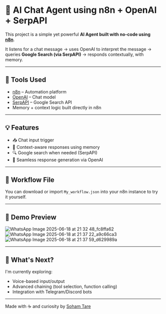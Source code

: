 # 🤖 AI Chat Agent using n8n + OpenAI + SerpAPI

This project is a simple yet powerful **AI Agent built with no-code using [n8n](https://n8n.io/)**.

It listens for a chat message → uses OpenAI to interpret the message → queries **Google Search (via SerpAPI)** → responds contextually, with memory.

---

## 🔧 Tools Used

- [n8n](https://n8n.io/) – Automation platform
- [OpenAI](https://platform.openai.com/) – Chat model
- [SerpAPI](https://serpapi.com/) – Google Search API
- Memory + context logic built directly in n8n

---

## 💡 Features

- 📥 Chat input trigger
- 🧠 Context-aware responses using memory
- 🔍 Google search when needed (SerpAPI)
- 🔁 Seamless response generation via OpenAI

---

## 📁 Workflow File

You can download or import `My_workflow.json` into your n8n instance to try it yourself.

---

## 📸 Demo Preview

![WhatsApp Image 2025-06-18 at 21 32 48_fc8ffa62](https://github.com/user-attachments/assets/9756069c-63d2-42b1-9935-a976cd63e0ae)
![WhatsApp Image 2025-06-18 at 21 37 22_a9c66ca3](https://github.com/user-attachments/assets/1f7147d3-36ff-4dda-91ed-fcc060793e65)
![WhatsApp Image 2025-06-18 at 21 37 59_d629989a](https://github.com/user-attachments/assets/25ff9c50-e58e-44c5-8c4c-4a780d716be8)

---

## 🚀 What's Next?

I'm currently exploring:
- Voice-based input/output
- Advanced chaining (tool selection, function calling)
- Integration with Telegram/Discord bots

---

Made with ☕ and curiosity by [Soham Tare](https://www.linkedin.com/in/soham-tare/)
